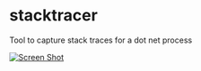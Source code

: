 stacktracer
===========

Tool to capture stack traces for a dot net process


[![Screen Shot](amitTrip/stacktracer/blob/master/StackTracer.sln)](http://georgeosddev.github.com/markdown-edit)
